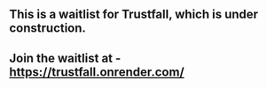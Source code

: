 ## This  is a waitlist for Trustfall, which is under construction.
## Join the waitlist at - https://trustfall.onrender.com/
